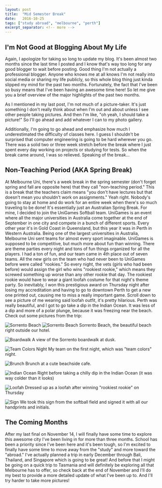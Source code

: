 ```yaml
---
layout: post
title:  "Mid Semester Break"
date:   2016-10-25
tags: ["study abroad", "melbourne", "perth"]
excerpt_separator: <!-- more -->
---
```


## I'm Not Good at Blogging About My Life

Again, I apologize for taking so long to update my blog. It's been almost two months since the last time I posted and I know that's way too long for any good blogger to wait before posting. Good thing I'm not actually a professional blogger. Anyone who knows me at all knows I'm not really into social media or sharing my life publicly, so this whole blog thing just kinda slipped my mind for the past two months. Fortunately, the fact that I've been so busy means that I've been having an awesome time here! So let<!-- more --> me give you a brief overview of the major highlights of the past two months.

As I mentioned in my last post, I'm not much of a picture-taker. It's just something I don't really think about when I'm out and about unless I see other people taking pictures. And then I'm like, "oh yeah, I should take a picture!" So I'll go ahead and add whatever I can to my photo gallery.

Additionally, I'm going to go ahead and emphasize how much I underestimated the difficulty of classes here. I guess I shouldn't be surprised that computer engineering is going to be hard wherever you go. There was a solid two or three week stretch before the break where I just spent every day working on projects or studying for tests. So when the break came around, I was so relieved. Speaking of the break...

## Non-Teaching Period (AKA Spring Break)

At Melbourne Uni, there's a week break in the spring semester (don't forget spring and fall are opposite here) that they call "non-teaching period." This is a break that the teachers claim means "you don't have lectures but that doesn't mean you shouldn't work on assignments." Yeah right. Nobody's going to stay at home and do work for an entire week when there's so much traveling to be done! It's essentially just an Australian Spring Break. For mine, I decided to join the UniGames Softball team. UniGames is an event where all the major universities in Australia come together at the end of September in one city and compete in a bunch of different sports. Every other year it's in Gold Coast in Queensland, but this year it was in Perth in Western Australia. Being one of the largest universities in Australia, Melbourne Uni sent teams for almost every sport imaginable. UniGames is supposed to be competitive, but much more about fun than winning. There are theme parties every night and tons of fun things organized for all the players. I had a ton of fun, and our team came in 4th place out of seven teams. All the new girls on the team who had never been to UniGames before were called "rookies." So every night, the vets (girls who had been before) would assign the girl who wins "rookiest rookie," which means they screwed something up worse than any other rookie that day. The rookiest rookie would have to wear a giant loofah costume for that night's theme party. So inevitably, I won this prestigious award on Thursday night after losing my accreditation and having to go to downtown Perth to get a new one printed out, causing me to miss a really important game. Scroll down to see a picture of me wearing said loofah outfit, it's pretty hilarious. Perth was really beautiful, and I got to go take a dip in the Indian Ocean. It was less of a dip and more of a polar plunge, because it was freezing near the beach. Check out some pictures from the trip:

![Sorrento Beach](../../../images/sorrento1.jpg)
![Sorrento Beach](../../../images/sorrento2.jpg)
Sorrento Beach, the beautiful beach right outside our hotel.

![Boardwalk](../../../images/boardwalk.jpg)
A view of the Sorrento boardwalk at dusk.

![Team Colors Night](../../../images/team_colors_night.jpg)
My team on the first night, which was "team colors" night.

![Brunch](../../../images/cafe.jpg)
Brunch at a cute beachside cafe.

![Indian Ocean](../../../images/ocean.jpg)
Right before taking a chilly dip in the Indian Ocean (it was way colder than it looks)

![Loofah](../../../images/loofah.jpg)
Dressed up as a loofah after winning "rookiest rookie" on Thursday

![Sign](../../../images/sign.jpg)
We took this sign from the softball field and signed it with all our handprints and initials.

## The Coming Months

After my last final on November 14, I will finally have some time to explore this awesome city I've been living in for more than three months. School has been a priority since I've been here and it's been tough, so I'm excited to finally have some time to move away from the "study" and more toward the "abroad." I've actually planned a trip in early December through Bali, Thailand, and Singapore which is going to be great! And before that I might be going on a quick trip to Tasmania and will definitely be exploring all that Melbourne has to offer, so check back at the end of November and I'll do my best to provide a more detailed update of what I've been up to. And I'll try harder to take more pictures!
